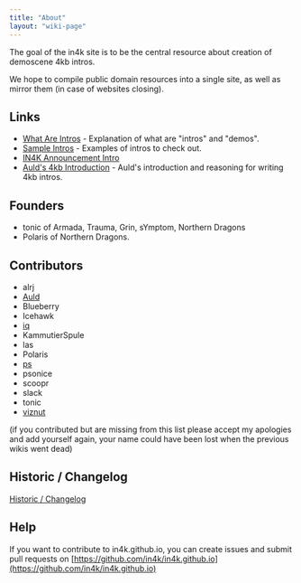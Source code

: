 ```yaml
---
title: "About"
layout: "wiki-page"
---
```


The goal of the in4k site is to be the central resource about creation of demoscene 4kb intros.

We hope to compile public domain resources into a single site, as well as mirror them (in case of websites closing).

## Links

* [What Are Intros](what-are-intros) - Explanation of what are "intros" and "demos".
* [Sample Intros](sample-intros) - Examples of intros to check out.
* [IN4K Announcement Intro](http://www.pouet.net/prod.php?which=19068)
* [Auld's 4kb Introduction](aulds-4kb-introduction) - Auld's introduction and reasoning for writing 4kb intros.

## Founders

* tonic of Armada, Trauma, Grin, sYmptom, Northern Dragons
* Polaris of Northern Dragons.

## Contributors

* alrj
* [Auld](http://sizecoding.blogspot.com/)
* Blueberry
* Icehawk
* [iq](http://www.iquilezles.org/)
* KammutierSpule
* las
* Polaris
* [ps](http://tpolm.org/~ps)
* psonice
* scoopr
* slack
* tonic
* [viznut](http://countercomplex.blogspot.fi/)

(if you contributed but are missing from this list please accept my apologies and add yourself again, your name could have been lost when the previous wikis went dead)

## Historic / Changelog 

[Historic / Changelog](historic)

## Help

If you want to contribute to in4k.github.io, you can create issues and submit pull requests on [https://github.com/in4k/in4k.github.io](https://github.com/in4k/in4k.github.io)
